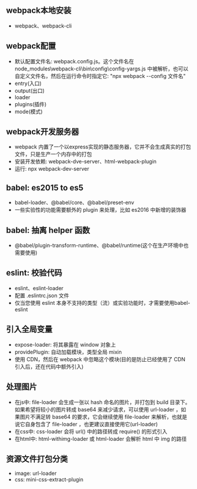 ## webpack本地安装
- webpack、webpack-cli

## webpack配置
- 默认配置文件名: webpack.config.js。这个文件名在 node_modules\webpack-cli\bin\config\config-yargs.js 中被解析，也可以自定义文件名，然后在运行命令时指定它: "npx webpack --config 文件名"
- entry(入口)
- output(出口)
- loader
- plugins(插件)
- mode(模式)

## webpack开发服务器
- webpack 内置了一个以express实现的静态服务器，它并不会生成真实的打包文件，只是生产一个内存中的打包
- 安装开发依赖: webpack-dve-server、html-webpack-plugin
- 运行: npx webpack-dev-server

## babel: es2015 to es5
- babel-loader、@babel/core、@babel/preset-env
- 一些实验性的功能需要额外的 plugin 来处理，比如 es2016 中新增的装饰器

## babel: 抽离 helper 函数
- @babel/plugin-transform-runtime、@babel/runtime(这个在生产环境中也需要使用)

## eslint: 校验代码
- eslint、eslint-loader
- 配置 .eslintrc.json 文件
- 仅当您使用 eslint 本身不支持的类型（流）或实验功能时，才需要使用babel-eslint

## 引入全局变量
- expose-loader: 将其暴露在 window 对象上
- providePlugin: 自动加载模块，类型全局 mixin
- 使用 CDN，然后在 webpack 中忽略这个模块(目的是防止已经使用了 CDN 引入后，还在代码中额外引入)

## 处理图片
- 在js中: file-loader 会生成一张以 hash 命名的图片，并打包到 build 目录下。如果希望将较小的图片转成 base64 来减少请求，可以使用 url-loader ，如果图片不满足转 base64 的要求，它会继续使用 file-loader 来解析，也就是说它自身包含了 file-loader ，也更建议直接使用它(url-loader)
- 在css中: css-loader 会将 url() 中的路径转成 require() 的形式引入
- 在html中: html-withimg-loader 或 html-loader 会解析 html 中 img 的路径

## 资源文件打包分类
- image: url-loader
- css: mini-css-extract-plugin